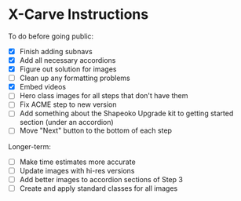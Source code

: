 # X-Carve Instructions

To do before going public: 
- [x] Finish adding subnavs
- [x] Add all necessary accordions
- [x] Figure out solution for images
- [ ] Clean up any formatting problems
- [x] Embed videos
- [ ] Hero class images for all steps that don't have them
- [ ] Fix ACME step to new version
- [ ] Add something about the Shapeoko Upgrade kit to getting started section (under an accordion)
- [ ] Move "Next" button to the bottom of each step

Longer-term:
- [ ] Make time estimates more accurate
- [ ] Update images with hi-res versions
- [ ] Add better images to accordion sections of Step 3
- [ ] Create and apply standard classes for all images

